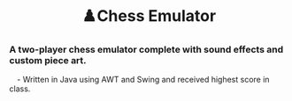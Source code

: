 <h1 align="center">♟️Chess Emulator</h1>

### A two-player chess emulator complete with sound effects and custom piece art. </br>
&emsp;- Written in Java using AWT and Swing and received highest score in class.
